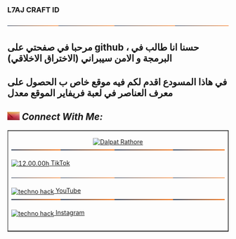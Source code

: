 <h3>L7AJ CRAFT ID</h3>

<img align="center" alt="line" src="https://github.com/DalpatRathore/dalpatrathore/blob/main/assets/images/line-2.svg">

<h2>
  مرحبا في صفحتي على github ، حسنا انا طالب في البرمجة و الامن سيبراني (الاختراق الاخلاقي)
</h2>
<h2>
  في هاذا المسودع اقدم لكم فيه موقع خاص ب الحصول على معرف العناصر في لعبة فريفاير 
  الموقع معدل
</h2>
  
<h2 me

<img align="center" alt="line" src="https://github.com/DalpatRathore/dalpatrathore/blob/main/assets/images/line-2.svg">

<h2><img width="28" src="https://github.com/DalpatRathore/dalpatrathore/blob/main/assets/icons/icon-contact.png" /><i> Connect With Me:</i></h2>

<table border="1">
  <tr>
    <td>
      <table border="0">

  <p align="center">
    <a href="https://l7aj-craft-id.vercel.app/">
      <img alt="Dalpat Rathore" width="75" src="https://l.top4top.io/p_3056965410.png" />
      <img align="center" alt="line" src="https://github.com/DalpatRathore/dalpatrathore/blob/main/assets/images/line-2.svg">
    </a>
    
<a
  href="https://www.tiktok.com/@l7aj..1m?_t=8pUwTEC1T1S&_r=1" target="blank"><img align="center" src="https://github.com/TH-HACK/TH1/blob/main/tiktok-square-color-icon.svg" alt="12.00.00h" height="30" width="40" />
  <h>TikTok</h>
  
<img align="center" alt="line" src="https://github.com/DalpatRathore/dalpatrathore/blob/main/assets/images/line-2.svg">
    
  

<a href="https://www.youtube.com/c/techno hack" target="blank"><img align="center" src="https://raw.githubusercontent.com/rahuldkjain/github-profile-readme-generator/master/src/images/icons/Social/youtube.svg" alt="techno hack" height="30" width="40" />
<h>YouTube</h>
</a>
<img align="center" alt="line" src="https://github.com/DalpatRathore/dalpatrathore/blob/main/assets/images/line-2.svg">
    
  
<a href="https://instagram.com/mx.fo hack" target="blank"><img align="center" src="https://raw.githubusercontent.com/rahuldkjain/github-profile-readme-generator/master/src/images/icons/Social/instagram.svg" alt="techno hack" height="30" width="40" />
<h>Instagram</h>
</p>
<!-- <img align="center" alt="line" 
